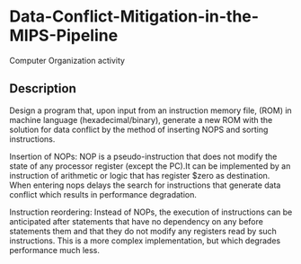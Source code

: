 # Data-Conflict-Mitigation-in-the-MIPS-Pipeline

Computer Organization activity

## Description

Design a program that, upon input from an instruction memory file, (ROM) in machine language (hexadecimal/binary), generate a new ROM with the solution for data conflict by the method of inserting NOPS and sorting instructions.

Insertion of NOPs: NOP is a pseudo-instruction that does not modify the state of any processor register (except the PC).It can be implemented by an instruction of arithmetic or logic that has register $zero as destination. When entering nops delays the search for instructions that generate data conflict which results in performance degradation.

Instruction reordering: Instead of NOPs, the execution of instructions can be anticipated after statements that have no dependency on any before statements them and that they do not modify any registers read by such instructions. This is a more complex implementation, but which degrades performance much less.